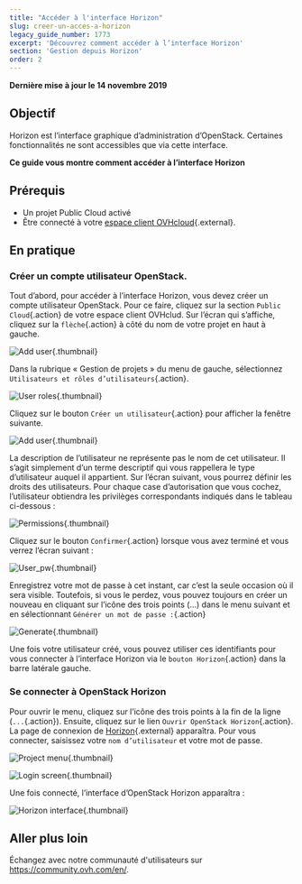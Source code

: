 ```yaml
---
title: "Accéder à l'interface Horizon"
slug: creer-un-acces-a-horizon
legacy_guide_number: 1773
excerpt: 'Découvrez comment accéder à l’interface Horizon'
section: 'Gestion depuis Horizon'
order: 2
---
```


**Dernière mise à jour le 14 novembre 2019**

## Objectif

Horizon est l’interface graphique d’administration d’OpenStack. Certaines fonctionnalités ne sont accessibles que via cette interface.

**Ce guide vous montre comment accéder à l’interface Horizon**


## Prérequis

- Un projet Public Cloud activé
- Être connecté à votre [espace client OVHcloud](https://ovh.com/auth/?action=gotomanager){.external}.

## En pratique

### Créer un compte utilisateur OpenStack.

Tout d’abord, pour accéder à l’interface Horizon, vous devez créer un compte utilisateur OpenStack. Pour ce faire, cliquez sur la section `Public Cloud`{.action} de votre espace client OVHclud. Sur l’écran qui s’affiche, cliquez sur la `flèche`{.action} à côté du nom de votre projet en haut à gauche.

![Add user](images/select_project.png){.thumbnail}

Dans la rubrique « Gestion de projets » du menu de gauche, sélectionnez `Utilisateurs et rôles d’utilisateurs`{.action}.

![User roles](images/users_roles.png){.thumbnail}

Cliquez sur le bouton `Créer un utilisateur`{.action} pour afficher la fenêtre suivante.

![Add user](images/adduser.png){.thumbnail}

La description de l’utilisateur ne représente pas le nom de cet utilisateur. Il s’agit simplement d’un terme descriptif qui vous rappellera le type d’utilisateur auquel il appartient. Sur l’écran suivant, vous pourrez définir les droits des utilisateurs. Pour chaque case d’autorisation que vous cochez, l’utilisateur obtiendra les privilèges correspondants indiqués dans le tableau ci-dessous :

![Permissions](images/permissions.png){.thumbnail}

Cliquez sur le bouton `Confirmer`{.action} lorsque vous avez terminé et vous verrez l’écran suivant :

![User_pw](images/user_pw.png){.thumbnail}

Enregistrez votre mot de passe à cet instant, car c’est la seule occasion où il sera visible. Toutefois, si vous le perdez, vous pouvez toujours en créer un nouveau en cliquant sur l’icône des trois points (...) dans le menu suivant et en sélectionnant `Générer un mot de passe :`{.action}

![Generate](images/generatepw.png){.thumbnail}

Une fois votre utilisateur créé, vous pouvez utiliser ces identifiants pour vous connecter à l’interface Horizon via le `bouton Horizon`{.action} dans la barre latérale gauche.

### Se connecter à OpenStack Horizon

Pour ouvrir le menu, cliquez sur l’icône des trois points à la fin de la ligne (`...`{.action}). Ensuite, cliquez sur le lien `Ouvrir OpenStack Horizon`{.action}. La page de connexion de [Horizon](https://horizon.cloud.ovh.net/auth/login/){.external} apparaîtra. Pour vous connecter, saisissez votre `nom d’utilisateur` et votre mot de passe.

![Project menu](images/3_H_open_menu.png){.thumbnail}

![Login screen](images/4_H_login_window.png){.thumbnail}

Une fois connecté, l’interface d’OpenStack Horizon apparaîtra :

![Horizon interface](images/5_H_view.png){.thumbnail}


## Aller plus loin

Échangez avec notre communauté d'utilisateurs sur <https://community.ovh.com/en/>.
